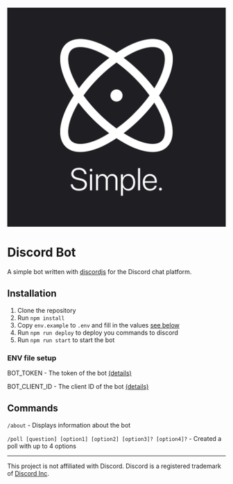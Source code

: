 <p align="center">
    <img src="./simple.-bot-image1024x1024.png">
</p>

# Discord Bot
A simple bot written with [discordjs](https://discord.js.org) for the Discord chat platform.

## Installation
1. Clone the repository
2. Run `npm install`
3. Copy `env.example` to `.env` and fill in the values [see below](#env-file-setup)
4. Run `npm run deploy` to deploy you commands to discord
5. Run `npm run start` to start the bot

### ENV file setup
BOT_TOKEN - The token of the bot [(details)](https://discordjs.guide/preparations/setting-up-a-bot-application.html#your-bot-s-token)

BOT_CLIENT_ID - The client ID of the bot [(details)](https://support-dev.discord.com/hc/en-us/articles/360028717192-Where-can-I-find-my-Application-Team-Server-ID-#:~:text=The%20Application%20ID%2C%20also%20known,the%20game%20in%20your%20Library.)

## Commands
`/about` - Displays information about the bot

`/poll [question] [option1] [option2] [option3]? [option4]?` - Created a poll with up to 4 options

---
This project is not affiliated with Discord. Discord is a registered trademark of [Discord Inc](https://discordapp.com).